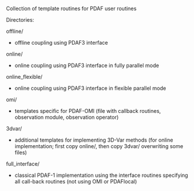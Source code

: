 Collection of template routines for PDAF user routines

Directories:

offline/ 
- offline coupling using PDAF3 interface

online/
- online coupling using PDAF3 interface in fully parallel mode

online_flexible/
- online coupling using PDAF3 interface in flexible parallel mode

omi/
- templates specific for PDAF-OMI (file with callback routines, observation module, observation operator)

3dvar/
- additional templates for implementing 3D-Var methods (for online implementation; first copy online/, then copy 3dvar/ overwriting some files)

full_interface/
- classical PDAF-1 implementation using the interface routines specifying all call-back routines (not using OMI or PDAFlocal)

